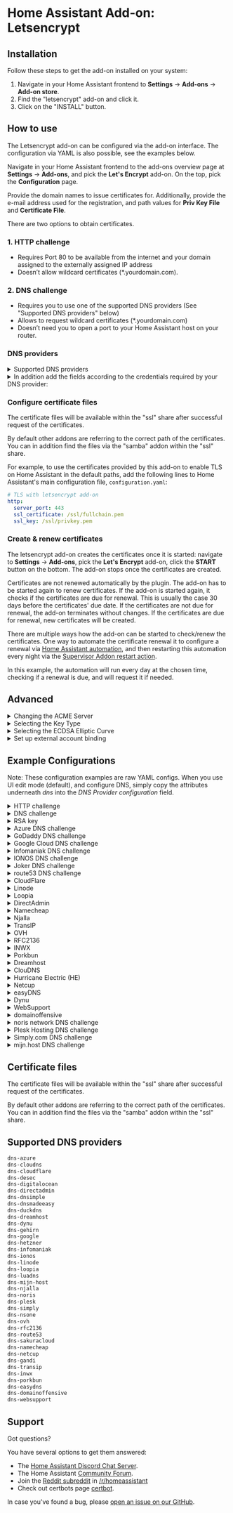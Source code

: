 # Home Assistant Add-on: Letsencrypt

## Installation

Follow these steps to get the add-on installed on your system:

1. Navigate in your Home Assistant frontend to **Settings** -> **Add-ons** -> **Add-on store**.
2. Find the "letsencrypt" add-on and click it.
3. Click on the "INSTALL" button.

## How to use

The Letsencrypt add-on can be configured via the add-on interface.
The configuration via YAML is also possible, see the examples below.

Navigate in your Home Assistant frontend to the add-ons overview page at
**Settings** -> **Add-ons**, and pick the **Let's Encrypt** add-on. On the top,
pick the **Configuration** page.

Provide the domain names to issue certificates for. Additionally, provide the
e-mail address used for the registration, and path values for **Priv Key File**
and **Certificate File**.

There are two options to obtain certificates.

### 1. HTTP challenge

- Requires Port 80 to be available from the internet and your domain assigned to the externally assigned IP address
- Doesn’t allow wildcard certificates (*.yourdomain.com).

### 2. DNS challenge

- Requires you to use one of the supported DNS providers (See "Supported DNS providers" below)
- Allows to request wildcard certificates (*.yourdomain.com)
- Doesn’t need you to open a port to your Home Assistant host on your router.

### DNS providers

<details>
  <summary>Supported DNS providers</summary>

```txt
dns-azure
dns-cloudflare
dns-cloudns
dns-desec
dns-digitalocean
dns-directadmin
dns-dnsimple
dns-dnsmadeeasy
dns-duckdns
dns-dreamhost
dns-dynu
dns-gehirn
dns-godaddy
dns-google
dns-hetzner
dns-infomaniak
dns-ionos
dns-joker
dns-linode
dns-loopia
dns-luadns
dns-mijn-host
dns-njalla
dns-noris
dns-simply
dns-nsone
dns-ovh
dns-rfc2136
dns-route53
dns-sakuracloud
dns-namecheap
dns-netcup
dns-gandi
dns-transip
dns-inwx
dns-porkbun
dns-easydns
dns-domainoffensive
dns-websupport
```
</details>

<details>
  <summary>In addition add the fields according to the credentials required by your DNS provider:</summary>

```yaml
propagation_seconds: 60
azure_config: ''
cloudflare_email: ''
cloudflare_api_key: ''
cloudflare_api_token: ''
cloudns_auth_id: ''
cloudns_sub_auth_id: ''
cloudns_sub_auth_user: ''
cloudns_auth_password: ''
desec_token: ''
digitalocean_token: ''
directadmin_url: ''
directadmin_username: ''
directadmin_password: ''
dnsimple_token: ''
dnsmadeeasy_api_key: ''
dnsmadeeasy_secret_key: ''
duckdns_token: ''
dynu_auth_token: ''
google_creds: ''
hetzner_api_token: ''
gehirn_api_token: ''
gehirn_api_secret: ''
godaddy_secret: ''
godaddy_key: ''
infomaniak_api_token: ''
ionos_prefix: ''
ionos_secret: ''
ionos_endpoint: ''
joker_username: ''
joker_password: ''
joker_domain: ''
linode_key: ''
linode_version: ''
loopia_user: ''
loopia_password: ''
luadns_email: ''
luadns_token: ''
mijn_host_api_key: ''
njalla_token: ''
noris_token: ''
nsone_api_key: ''
ovh_endpoint: ''
ovh_application_key: ''
ovh_application_secret: ''
ovh_consumer_key: ''
rfc2136_server: ''
rfc2136_port: ''
rfc2136_name: ''
rfc2136_secret: ''
rfc2136_algorithm: ''
aws_access_key_id: ''
aws_secret_access_key: ''
sakuracloud_api_token: ''
sakuracloud_api_secret: ''
namecheap_username: ''
namecheap_api_key: ''
netcup_customer_id: ''
netcup_api_key: ''
netcup_api_password: ''
gandi_api_key: ''
gandi_token: ''
gandi_sharing_id: ''
transip_username: ''
transip_api_key: ''
transip_global_key: ''
inwx_username: ''
inwx_password: ''
inwx_shared_secret: ''
porkbun_key: ''
porkbun_secret: ''
dreamhost_api_baseurl: ''
dreamhost_api_key: ''
domainoffensive_token: ''
plesk_username: ''
plesk_password: ''
plesk_api_url: ''
simply_account_name: ''
simply_api_key: ''
```
</details>

### Configure certificate files

The certificate files will be available within the "ssl" share after successful
request of the certificates.

By default other addons are referring to the correct path of the certificates.
You can in addition find the files via the "samba" addon within the "ssl" share.

For example, to use the certificates provided by this add-on to enable TLS on
Home Assistant in the default paths, add the following lines to Home
Assistant's main configuration file, `configuration.yaml`:

```yaml
# TLS with letsencrypt add-on
http:
  server_port: 443
  ssl_certificate: /ssl/fullchain.pem
  ssl_key: /ssl/privkey.pem
```

### Create & renew certificates

The letsencrypt add-on creates the certificates once it is started: navigate
to **Settings** -> **Add-ons**, pick the **Let's Encrypt** add-on, click the
**START** button on the bottom. The add-on stops once the certificates are
created.

Certificates are not renewed automatically by the plugin. The add-on has to be
started again to renew certificates. If the add-on is started again, it checks
if the certificates are due for renewal. This is usually the case 30 days
before the certificates' due date. If the certificates are not due for renewal,
the add-on terminates without changes. If the certificates are due for renewal,
new certificates will be created.

There are multiple ways how the add-on can be started to check/renew the
certificates. One way to automate the certificate renewal it to configure a
renewal via [Home Assistant automation][haauto], and then restarting this
automation every night via the [Supervisor Addon restart action][supervisorrestart].

[haauto]: https://www.home-assistant.io/docs/automation/editor/
[supervisorrestart]: https://www.home-assistant.io/integrations/hassio/#service-hassioaddon_restart

In this example, the automation will run every day at the chosen time, checking
if a renewal is due, and will request it if needed.

## Advanced

<details>
  <summary>Changing the ACME Server</summary>

By default, The addon uses Let’s Encrypt’s default server at https://acme-v02.api.letsencrypt.org/. You can instruct the addon to use a different ACME server by providing the field `acme_server` with the URL of the server’s ACME directory:

  ```yaml
  acme_server: 'https://my.custom-acme-server.com'
  ```

If your custom ACME server uses a certificate signed by an untrusted certificate authority (CA), you can add the root certificate to the trust store by setting its content as an option:
  ```yaml
  acme_server: 'https://my.custom-acme-server.com'
  acme_root_ca_cert: |
    -----BEGIN CERTIFICATE-----
    MccBfTCCASugAwIBAgIRAPPIPTKNBXkBozsoE46UPZcwCGYIKoZIzj0EAwIwHTEb...kg==
    -----END CERTIFICATE-----
  ```

</details>

<details>
  <summary>Selecting the Key Type</summary>

  By default the ECDSA key type is used. You can choose to use an RSA key for compatibility with systems where ECDSA keys are not supported. ECDSA is widely supported in modern software with security and performance benefits.

  ```yaml
  key_type: 'rsa'
  ```

  When the `key_type` parameter is not set, the add-on will attempt to auto-detect an existing certificate's key type or use `ecdsa` by default.

</details>

<details>
  <summary>Selecting the ECDSA Elliptic Curve</summary>
  
  You can choose from the following ECDSA elliptic curves: `secp256r1`, `secp384r1`

  ```yaml
  key_type: 'ecdsa'
  elliptic_curve: 'secp384r1'
  ```

  When the `elliptic_curve` parameter is not set, ECDSA keys will be generated using the Certbot default. This option must be used with `key_type` set to `'ecdsa'`.

</details>

<details>
  <summary>Set up external account binding</summary>

   The ACME protocol (RFC 8555) defines an external account binding (EAB) field that ACME clients can use to access a specific account on the certificate authority (CA). Some CAs may require the client to utilize the EAB protocol to operate. You can add your EAB key ID and HMAC key through the config options `eab_kid` and `eab_hmac_key`.

  ```yaml
  eab_kid: 'key_id'
  eab_hmac_key: 'AABBCCDD' #Base64url encoded key
  ```

</details>

## Example Configurations

Note: These configuration examples are raw YAML configs. When you use UI edit
mode (default), and configure DNS, simply copy the attributes underneath *dns*
into the *DNS Provider configuration* field.

<details>
  <summary>HTTP challenge</summary>

  ```yaml
  email: your.email@example.com
  domains:
    - home-assistant.io
  certfile: fullchain.pem
  keyfile: privkey.pem
  challenge: http
  dns: {}
  ```

</details>

<details>
  <summary>DNS challenge</summary>

  ```yaml
  email: your.email@example.com
  domains:
    - home-assistant.io
  certfile: fullchain.pem
  keyfile: privkey.pem
  challenge: dns
  dns:
    provider: dns-cloudflare
    cloudflare_email: your.email@example.com
    cloudflare_api_key: 31242lk3j4ljlfdwsjf0
  ```

</details>

<details>
  <summary>RSA key</summary>

  ```yaml
  email: your.email@example.com
  domains:
    - home-assistant.io
  certfile: fullchain.pem
  keyfile: privkey.pem
  key_type: rsa
  challenge: dns
  dns:
    provider: dns-cloudflare
    cloudflare_email: your.email@example.com
    cloudflare_api_key: 31242lk3j4ljlfdwsjf0
  ```

</details>

<details>
  <summary>Azure DNS challenge</summary>

```yaml
email: your.email@example.com
domains:
  - home-assistant.io
certfile: fullchain.pem
keyfile: privkey.pem
challenge: dns
dns:
  provider: dns-azure
  azure_config: azure.txt
```

Please copy your credentials file "azure.txt" into the "share" shared folder
on the Home Assistant host before starting the service. One way is to use the
"Samba" add on to make the folder available via network or SSH Add-on. You
can find information on the required file format in the [documentation][certbot-dns-azure-conf]
for the Certbot Azure plugin.

To use this plugin, [create an Azure Active Directory app registration][aad-appreg]
and service principal; add a client secret; and create a credentials file
using the above directions. Grant the app registration DNS Zone Contributor
on the DNS zone to be used for authentication.

[aad-appreg]: https://docs.microsoft.com/en-us/azure/active-directory/develop/howto-create-service-principal-portal#register-an-application-with-azure-ad-and-create-a-service-principal
[certbot-dns-azure-conf]: https://certbot-dns-azure.readthedocs.io/en/latest/#configuration

</details>

<details>
  <summary>GoDaddy DNS challenge</summary>

  ```yaml
  email: your.email@example.com
  domains:
    - subdomain.home-assistant.io
  certfile: fullchain.pem
  keyfile: privkey.pem
  challenge: dns
  dns:
    provider: dns-godaddy
    godaddy_secret: YOUR_GODADDY_SECRET
    godaddy_key: YOUR_GODADDY_KEY
  ```

To obtain the ACME DNS API Key and Secret, follow the instructions here:
<https://developer.godaddy.com/getstarted>

**IMPORTANT**: GoDaddy limits DNS API access to customers with 10 or more domains and/or an active "Discount Domain Club – Premier Membership" plan; the API will respond with a HTTP401 otherwise. See the [Terms of Use](https://developer.godaddy.com/getstarted) for more information.

</details>

<details>
  <summary>Google Cloud DNS challenge</summary>

  ```yaml
  email: your.email@example.com
  domains:
    - home-assistant.io
  certfile: fullchain.pem
  keyfile: privkey.pem
  challenge: dns
  dns:
    provider: dns-google
    google_creds: google.json
  ```

Please copy your credentials file "google.json" into the "share" shared folder on the Home Assistant host before starting the service.

One way is to use the "Samba" add on to make the folder available via network or SSH Add-on.

The credential file can be created and downloaded when creating the service user within the Google cloud.
You can find additional information regarding the required permissions in the "credentials" section here:

<https://github.com/certbot/certbot/blob/master/certbot-dns-google/certbot_dns_google/__init__.py>

</details>

<details>
  <summary>Infomaniak DNS challenge</summary>

  ```yaml
  email: your.email@example.com
  domains:
    - subdomain.home-assistant.io
  certfile: fullchain.pem
  keyfile: privkey.pem
  challenge: dns
  dns:
    provider: dns-infomaniak
    infomaniak_api_token: XXXXXXXXXXXXXXXXXXXXXXXXXXXXXXXXX
  ```

To obtain the DNS API token follow the instructions here:

<https://manager.infomaniak.com/v3/infomaniak-api>

Choose "Domain" as the scope.

</details>

<details>
  <summary>IONOS DNS challenge</summary>

  ```yaml
  email: your.email@example.com
  domains:
    - subdomain.home-assistant.io
  certfile: fullchain.pem
  keyfile: privkey.pem
  challenge: dns
  dns:
    provider: dns-ionos
    ionos_prefix: YOUR_IONOS_API_KEY_PREFIX
    ionos_secret: YOUR_IONOS_API_KEY_SECRET
    ionos_endpoint: https://api.hosting.ionos.com
  ```

To obtain the DNS API Key Information, follow the instructions here:
<https://developer.hosting.ionos.com/>

</details>


<details>
  <summary>Joker DNS challenge</summary>

  ```yaml
  email: your.email@example.com
  domains:
    - subdomain.example.com
  certfile: fullchain.pem
  keyfile: privkey.pem
  challenge: dns
  dns:
    provider: dns-joker
    joker_username: username
    joker_password: password
    joker_domain: example.com
  ```

You can find further detailed information here:

<https://joker.com/faq/books/jokercom-faq-en/page/lets-encrypt-ssl-certificates>
<https://github.com/dhull/certbot-dns-joker/blob/master/README.md>

</details>

<details>
  <summary>route53 DNS challenge</summary>

  ```yaml
  email: your.email@example.com
  domains:
    - home-assistant.io
  certfile: fullchain.pem
  keyfile: privkey.pem
  challenge: dns
  dns:
    provider: dns-route53
    aws_access_key_id: 0123456789ABCDEF0123
    aws_secret_access_key: 0123456789abcdef0123456789/abcdef0123456
  ```

For security reasons, don't use your main account's credentials. Instead, add a new [AWS user](https://console.aws.amazon.com/iam/home?#/users) with _Access Type: Programmatic access_ and use that user's access key. Assign a minimum [policy](https://console.aws.amazon.com/iam/home?#/policies$new?step=edit) like the following example. Make sure to replace the Resource ARN in the first statement to your domain's hosted zone ARN or use _*_ for all.

  ```json
  {
      "Version": "2012-10-17",
      "Statement": [
          {
              "Sid": "ChangeSpecificDomainsRecordSet",
              "Effect": "Allow",
              "Action": "route53:ChangeResourceRecordSets",
              "Resource": "arn:aws:route53:::hostedzone/01234567890ABC"
          },
          {
              "Sid": "ListAllHostedZones",
              "Effect": "Allow",
              "Action": "route53:ListHostedZones",
              "Resource": "*"
          },
          {
              "Sid": "ReadChanges",
              "Effect": "Allow",
              "Action": "route53:GetChange",
              "Resource": "arn:aws:route53:::change/*"
          }
      ]
  }
  ```

</details>

<details>
  <summary>CloudFlare</summary>

Previously, Cloudflare’s “Global API Key” was used for authentication, however this key can access the entire Cloudflare API for all domains in your account, meaning it could cause a lot of damage if leaked.

Cloudflare’s newer API Tokens can be restricted to specific domains and operations, and are therefore now the recommended authentication option.
The API Token used for Certbot requires only the `Zone:DNS:Edit` permission for the zone in which you want a certificate.

Example credentials file using restricted API Token (recommended):
  ```yaml
  dns:
    provider: dns-cloudflare
    cloudflare_api_token: 0123456789abcdef0123456789abcdef01234
  ```

Example credentials file using Global API Key (not recommended):
  ```yaml
  dns:
    provider: dns-cloudflare
    cloudflare_email: cloudflare@example.com
    cloudflare_api_key: 0123456789abcdef0123456789abcdef01234
  ```

</details>

<details>
  <summary>Linode</summary>

To use this addon with Linode DNS, first [create a new API/access key](https://www.linode.com/docs/platform/api/getting-started-with-the-linode-api#get-an-access-token), with read/write permissions to DNS; no other permissions are needed. Newly keys will likely use API version '4.' **Important**: single quotes are required around the `linode_version` number; failure to do this will cause a type error (as the addon expects a string, not an integer).

  ```yaml
  email: you@mailprovider.com
  domains:
    - ha.yourdomain.com
  certfile: fullchain.pem
  keyfile: privkey.pem
  challenge: dns
  dns:
    provider: dns-linode
    linode_key: 865c9f462c7d54abc1ad2dbf79c938bc5c55575fdaa097ead2178ee68365ab3e
    linode_version: '4'
  ```

</details>

<details>
  <summary>Loopia</summary>

To use this addon with Loopia DNS, first [create a new API user](https://customerzone.loopia.com/api/), with the following minimum required permissions:

- `addZoneRecord` - Required to create DNS records
- `getZoneRecords` - Required to verify DNS records
- `removeZoneRecord` - Required to clean up DNS records
- `removeSubdomain` - Required for complete cleanup

Example configuration in YAML edit mode:

```yaml
email: you@mailprovider.com
domains:
  - ha.yourdomain.com
certfile: fullchain.pem
keyfile: privkey.pem
challenge: dns
dns:
  provider: dns-loopia
  loopia_user: example@loopiaapi
  loopia_password: supersecretpasswordhere
```

</details>

<details>
  <summary>DirectAdmin</summary>

It is recommended to create a login key in the DirectAdmin control panel to be used as value for directadmin_password.
Instructions on how to create such key can be found at https://help.directadmin.com/item.php?id=523.

Make sure to grant the following permissions:
- `CMD_API_LOGIN_TEST`
- `CMD_API_DNS_CONTROL`
- `CMD_API_SHOW_DOMAINS`

Username and password can also be used in case your DirectAdmin instance has no support for login keys.

Example configuration:
  ```yaml
  email: mail@domain.tld
  domains:
    - your.domain.tld
  certfile: fullchain.pem
  keyfile: privkey.pem
  challenge: dns
  dns:
    propagation_seconds: 60
    provider: dns-directadmin
    directadmin_url: 'https://domain.tld:2222/'
    directadmin_username: da_user
    directadmin_password: da_password_or_key
  ```

</details>

<details>
  <summary>Namecheap</summary>

To use this addon with Namecheap, you must first enable API access on your account. See "Enabling API Access" and "Whitelisting IP" [here](https://www.namecheap.com/support/api/intro/) for details and requirements.

Example configuration:

  ```yaml
  email: your.email@example.com
  domains:
    - ha.yourdomain.com
  certfile: fullchain.pem
  keyfile: privkey.pem
  challenge: dns
  dns:
    provider: dns-namecheap
    namecheap_username: your-namecheap-username
    namecheap_api_key: 0123456789abcdef0123456789abcdef01234567
  ```

</details>

<details>
  <summary>Njalla</summary>

You need to generate an API token inside Settings > API Access or directly at https://njal.la/settings/api/. If you have a static IP-address restrict the access to your IP. I you are not sure, you probably don't have a static IP-address.

Example configuration:

  ```yaml
  email: your.email@example.com
  domains:
    - home-assistant.io
  certfile: fullchain.pem
  keyfile: privkey.pem
  challenge: dns
  dns:
    provider: dns-njalla
    njalla_token: 0123456789abcdef0123456789abcdef01234567
  ```

</details>

<details>
  <summary>TransIP</summary>

You will need to generate an API key from the TransIP Control Panel at https://www.transip.nl/cp/account/api/.

If you can't use IP whitelisting, set the `transip_global_key` parameter to `'yes'`. See [Certbot TransIP DNS plugin documentation](https://github.com/hsmade/certbot-dns-transip/blob/master/USAGE.rst#ip-whitelistsing) for more details.

The propagation limit will be automatically raised to 240 seconds.

Example configuration:
  ```yaml
  email: your.email@example.com
  domains:
    - your.domain.tld
  certfile: fullchain.pem
  keyfile: privkey.pem
  challenge: dns
  dns:
    provider: dns-transip
    transip_username: transip-user
    transip_global_key: 'no'
    transip_api_key: |
      -----BEGIN PRIVATE KEY-----
      MII..ABCDEFGHIJKLMNOPQRSTUVWXYZ
      AAAAAABCDEFGHIJKLMNOPQRSTUVWXYZ
      -----END PRIVATE KEY-----
  ```

</details>

<details>
  <summary>OVH</summary>

You will need to generate an OVH API Key first at https://eu.api.ovh.com/createToken/ (for Europe) or https://ca.api.ovh.com/createToken/ (for north America).

When creating the API Key, you must ensure that the following rights are granted:
* ``GET /domain/zone/*``
* ``PUT /domain/zone/*``
* ``POST /domain/zone/*``
* ``DELETE /domain/zone/*``

Example configuration
  ```yaml
  email: your.email@example.com
  domains:
    - home-assistant.io
  certfile: fullchain.pem
  keyfile: privkey.pem
  challenge: dns
  dns:
    provider: dns-ovh
    ovh_endpoint: ovh-eu
    ovh_application_key: 0123456789abcdef0123456789abcdef01234
    ovh_application_secret: 0123456789abcdef0123456789abcdef01234
    ovh_consumer_key: 0123456789abcdef0123456789abcdef01234
  ```
Use `ovh_endpoint: ovh-ca` for north America region.

</details>

<details>
  <summary>RFC2136</summary>

You will need to set up a server with RFC2136 (Dynamic Update) support with a TKEY (to authenticate the updates).  How to do this will vary depending on the DNS server software in use.  For Bind9, you first need to first generate an authentication key by running

  ```
  $ tsig-keygen -a hmac-sha512 letsencrypt
  key "letsencrypt" {
	  algorithm hmac-sha512;
  	secret "G/adDW8hh7FDlZq5ZDW3JjpU/I7DzzU1PDvp26DvPQWMLg/LfM2apEOejbfdp5BXu78v/ruWbFvSK5dwYY7bIw==";
  };
  ```

You don't need to publish this; just copy the key data into your named.conf file:
  ```
  
  key "letsencrypt" {
    algorithm hmac-sha512;
    secret "G/adDW8hh7FDlZq5ZDW3JjpU/I7DzzU1PDvp26DvPQWMLg/LfM2apEOejbfdp5BXu78v/ruWbFvSK5dwYY7bIw==";
  };
  
  ```
And ensure you have an update policy in place in the zone that uses this key to enable update of the correct domain (which must match the domain in your yaml configuration):
  ```
  
     update-policy {
        grant letsencrypt name _acme-challenge.home-assistant.io. txt;
     };
  ```

For this provider, you will need to supply all the `rfc2136_*` options. Note that the `rfc2136_port` item is required (there is no default port in the add-on) and, most importantly, the port number must be quoted.  Also, be sure to copy in the key so certbot can authenticate to the DNS server.  Finally, the algorithm should be in all caps.

An example configuration:

  ```yaml
  email: your.email@example.com
  domains:
    - home-assistant.io
  certfile: fullchain.pem
  keyfile: privkey.pem
  challenge: dns
  dns:
    provider: dns-rfc2136
    rfc2136_server: dns-server.dom.ain
    rfc2136_port: '53'
    rfc2136_name: letsencrypt
    rfc2136_secret: "secret-key"
    rfc2136_algorithm: HMAC-SHA512
  ```

</details>

<details>
  <summary>INWX</summary>

Use the user for the dyndns service, not the normal user.
The shared secret is the 2FA code, it must be the same length as the example.
To get this code, you must activate the 2FA or deactivate and reactivate 2FA.
Without 2FA leave the example key.

Example configuration:
  ```yaml
  email: your.email@example.com
  domains:
    - your.domain.tld
  certfile: fullchain.pem
  keyfile: privkey.pem
  challenge: dns
  dns:
    provider: dns-inwx
    inwx_username: user
    inwx_password: password
    inwx_shared_secret: ABCDEFGHIJKLMNOPQRSTUVWXYZ012345
  ```

</details>

<details>
  <summary>Porkbun</summary>

In order to use a domain with this challenge, API access will need enabling on the domain. In order to
do this go to domain management -> select the domain -> details and click the API access toggle.
Then go to the menu in the top right select API access and then create a new api key.
The title does not matter and is not used by certbot, make note of the key and the secret as both are required.

```yaml
email: your.email@example.com
domains:
  - your.domain.tld
certfile: fullchain.pem
keyfile: privkey.pem
challenge: dns
dns:
  provider: dns-porkbun
  porkbun_key: 0123456789abcdef0123456789abcdef01234
  porkbun_secret: 0123456789abcdef0123456789abcdef01234
```
</details>
<details>
  <summary>Dreamhost</summary>

  ```yaml
  email: your.email@example.com
  domains:
    - your.domain.tld
  certfile: fullchain.pem
  keyfile: privkey.pem
  challenge: dns
  dns:
    provider: dns-dreamhost
    dreamhost_baseurl: https://api.dreamhost.com/
    dreamhost_api_key: XXXXXX
  ```
</details>
<details>
  <summary>ClouDNS</summary>
In order to use a domain with this challenge, you first need to log into your control panel and create a 
new HTTP API user from the "API & Resellers" page on top of your control panel.

  ```yaml
  email: your.email@example.com
  domains:
    - your.domain.tld
  certfile: fullchain.pem
  keyfile: privkey.pem
  challenge: dns
  dns:
    provider: dns-cloudns
    cloudns_auth_id: 12345
    cloudns_auth_password: ******
  ```
API Users have full account access.  It is recommended to create an API Sub-user, which can be limited in scope.  You can use either the `sub-auth-id` or the `sub-auth-user` as follows:

  ```yaml
  email: your.email@example.com
  domains:
    - your.domain.tld
  certfile: fullchain.pem
  keyfile: privkey.pem
  challenge: dns
  dns:
    provider: dns-cloudns
    cloudns_sub_auth_id: 12345
    cloudns_auth_password: ******
  ```
  ```yaml
  email: your.email@example.com
  domains:
    - your.domain.tld
  certfile: fullchain.pem
  keyfile: privkey.pem
  challenge: dns
  dns:
    provider: dns-cloudns
    cloudns_sub_auth_user: alice
    cloudns_auth_password: ******
  ```
</details>
<details>
  <summary>Hurricane Electric (HE)</summary>

  ```yaml
  email: your.email@example.com
  domains:
    - your.domain.tld
  certfile: fullchain.pem
  keyfile: privkey.pem
  challenge: dns
  dns:
    provider: dns-he
    he_user: me
    he_pass: ******
  ```
</details>

<details>
  <summary>Netcup</summary>

Both the API password and key can be obtained via the following page: https://www.customercontrolpanel.de/daten_aendern.php?sprung=api
It is important to set the propagation_seconds to >= 630 seconds due to the slow DNS update of Netcup.

  ```yaml
  email: your.email@example.com
  domains:
    - your.domain.tld
  certfile: fullchain.pem
  keyfile: privkey.pem
  challenge: dns
  dns:
    provider: dns-netcup
    netcup_customer_id: "userid"
    netcup_api_key: ****
    netcup_api_password: ****
    propagation_seconds: "900"
  ```
References:
* https://helpcenter.netcup.com/de/wiki/general/unsere-api#authentifizierung
* https://github.com/coldfix/certbot-dns-netcup/issues/28
</details>

<details>
  <summary>easyDNS</summary>

easyDNS REST API access must be requested and granted in order to use this module: https://cp.easydns.com/manage/security/api/signup.php after logging into your account. 

  ```yaml
  email: your.email@example.com
  domains:
    - your.domain.tld
  certfile: fullchain.pem
  keyfile: privkey.pem
  challenge: dns
  dns:
    provider: dns-easydns
    easydns_token: 0123456789abcdef
    easydns_key: ****
    easydns_endpoint: https://rest.easydns.net
  ```
</details>

<details>
  <summary>Dynu</summary>

You can get the API key in the API Credentials area of the Dynu control panel: https://www.dynu.com/ControlPanel/APICredentials

```yaml
email: your.email@example.com
domains:
  - your.domain.tld
certfile: fullchain.pem
keyfile: privkey.pem
challenge: dns
dns:
  provider: dns-dynu
  dynu_auth_token: 0123456789abcdef
```

</details>

<details>

  <summary>WebSupport</summary>

An identifier and secret key have to be obtained to use this module (see https://admin.websupport.sk/sk/auth/apiKey).

  ```yaml
  email: your.email@example.com
  domains:
    - your.domain.tld
  certfile: fullchain.pem
  keyfile: privkey.pem
  challenge: dns
  dns:
    provider: dns-websupport
    websupport_identifier: <identifier>
    websupport_secret_key: <secret_key>
  ```
</details>

<details>
  <summary>domainoffensive</summary>

  ```yaml
  email: your.email@example.com
  domains:
    - your.domain.tld
  certfile: fullchain.pem
  keyfile: privkey.pem
  challenge: dns
  dns:
    provider: dns-domainoffensive
    domainoffensive_token: *****
  ```
</details>


<details>
  <summary>noris network DNS challenge</summary>

  ```yaml
  email: your.email@example.com
  domains:
    - your.domain.tld
  certfile: fullchain.pem
  keyfile: privkey.pem
  challenge: dns
  dns:
    provider: dns-noris
    noris_token: XXXXXXXXXXXXXXXXXXXXXXXXXXXXXXXXX
    propagation_seconds: 240
  ```

To obtain the `noris_token` follow the instructions as described in our [GitHub repository][GitHub repo].

You can define the `propagation_seconds` explicitly. Otherwise, it will use the default value (currently set to `60` seconds).

[GitHub repo]: https://github.com/noris-network/certbot-dns-norisnetwork#get-your-api-token

</details>


<details>
  <summary>Plesk Hosting DNS challenge</summary>

  ```yaml
  email: your.email@example.com
  domains:
    - your.domain.tld
  certfile: fullchain.pem
  keyfile: privkey.pem
  challenge: dns
  dns:
    provider: dns-plesk
    plesk_username: your-username
    plesk_password: your-password
    plesk_api_url: https://plesk.example.com
    propagation_seconds: 120
  ```

The `plesk_username` and `plesk_password` are the same as those you use on the login page of your admin panel.

The `plesk_api_url` is the base URL of your Plesk admin panel.

You can define the `propagation_seconds` explicitly. Otherwise, it will use a custom default value (currently set to `120` seconds). If the provided value is less than `120`, then the value is forced to a minimum of `120` seconds.

</details>


<details>
  <summary>Simply.com DNS challenge</summary>

  ```yaml
  email: your.email@example.com
  domains:
    - your.domain.tld
  certfile: fullchain.pem
  keyfile: privkey.pem
  challenge: dns
  dns:
    provider: dns-simply
    simply_account_name: Sxxxxxx
    simply_api_key: YOUR_API_KEY # Replace 'YOUR_API_KEY' with your actual Simply.com API key. 
  ```

The `simply_account_name` refers to the Simply.com account number (Sxxxxxx), and the `simply_api_key` is the account's API key.
The API key assigned to your Simply.com account can be found in your Simply.com Control panel.

</details>


<details>
  <summary>mijn.host DNS challenge</summary>

  ```yaml
  email: your.email@example.com
  domains:
    - your.domain.tld
  certfile: fullchain.pem
  keyfile: privkey.pem
  challenge: dns
  dns:
    provider: dns-mijn-host
    mijn_host_api_key: XXXXXX
    propagation_seconds: 60
  ```

The `mijn_host_api_key` is the account's API key.
The API key assigned to your mijn.host account can be found in your mijn.host Control panel.

</details>


## Certificate files

The certificate files will be available within the "ssl" share after successful request of the certificates.

By default other addons are referring to the correct path of the certificates.
You can in addition find the files via the "samba" addon within the "ssl" share.

## Supported DNS providers

```txt
dns-azure
dns-cloudns
dns-cloudflare
dns-desec
dns-digitalocean
dns-directadmin
dns-dnsimple
dns-dnsmadeeasy
dns-duckdns
dns-dreamhost
dns-dynu
dns-gehirn
dns-google
dns-hetzner
dns-infomaniak
dns-ionos
dns-linode
dns-loopia
dns-luadns
dns-mijn-host
dns-njalla
dns-noris
dns-plesk
dns-simply
dns-nsone
dns-ovh
dns-rfc2136
dns-route53
dns-sakuracloud
dns-namecheap
dns-netcup
dns-gandi
dns-transip
dns-inwx
dns-porkbun
dns-easydns
dns-domainoffensive
dns-websupport
```

## Support

Got questions?

You have several options to get them answered:

- The [Home Assistant Discord Chat Server][discord].
- The Home Assistant [Community Forum][forum].
- Join the [Reddit subreddit][reddit] in [/r/homeassistant][reddit]
- Check out certbots page [certbot].

In case you've found a bug, please [open an issue on our GitHub][issue].

[discord]: https://discord.gg/c5DvZ4e
[forum]: https://community.home-assistant.io
[issue]: https://github.com/home-assistant/addons/issues
[certbot]: https://certbot.eff.org
[reddit]: https://reddit.com/r/homeassistant
